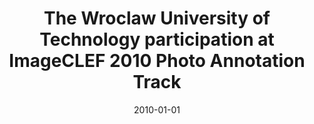 ---
# Documentation: https://wowchemy.com/docs/managing-content/

title: The Wroclaw University of Technology participation at ImageCLEF 2010 Photo
  Annotation Track
subtitle: ''
summary: ''
authors:
- Michał Stanek
- Oskar Maier
- kwasnicka
tags: []
categories: []
date: '2010-01-01'
lastmod: 2022-10-07T05:01:11Z
featured: false
draft: false

# Featured image
# To use, add an image named `featured.jpg/png` to your page's folder.
# Focal points: Smart, Center, TopLeft, Top, TopRight, Left, Right, BottomLeft, Bottom, BottomRight.
image:
  caption: ''
  focal_point: ''
  preview_only: false

# Projects (optional).
#   Associate this post with one or more of your projects.
#   Simply enter your project's folder or file name without extension.
#   E.g. `projects = ["internal-project"]` references `content/project/deep-learning/index.md`.
#   Otherwise, set `projects = []`.
projects: []
publishDate: '2022-10-07T05:01:10.228009Z'
publication_types:
- '1'
abstract: ''
publication: ''
---